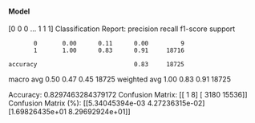 #### Model
[0 0 0 ... 1 1 1]
Classification Report:
              precision    recall  f1-score   support

           0       0.00      0.11      0.00         9
           1       1.00      0.83      0.91     18716

    accuracy                           0.83     18725
   macro avg       0.50      0.47      0.45     18725
weighted avg       1.00      0.83      0.91     18725

Accuracy: 0.8297463284379172
Confusion Matrix:
[[    1     8]
 [ 3180 15536]]
Confusion Matrix (%):
[[5.34045394e-03 4.27236315e-02]
 [1.69826435e+01 8.29692924e+01]]
